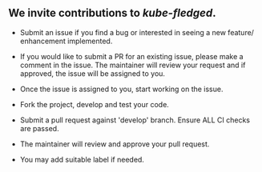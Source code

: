 ## We invite contributions to _kube-fledged_. 


* Submit an issue if you find a bug or interested in seeing a new feature/ enhancement implemented.

* If you would like to submit a PR for an existing issue, please make a comment in the issue. The maintainer will review your request and if approved, the issue will be assigned to you.

* Once the issue is assigned to you, start working on the issue.

* Fork the project, develop and test your code.

* Submit a pull request against 'develop' branch. Ensure ALL CI checks are passed.

* The maintainer will review and approve your pull request.
* You may add suitable label if needed.


